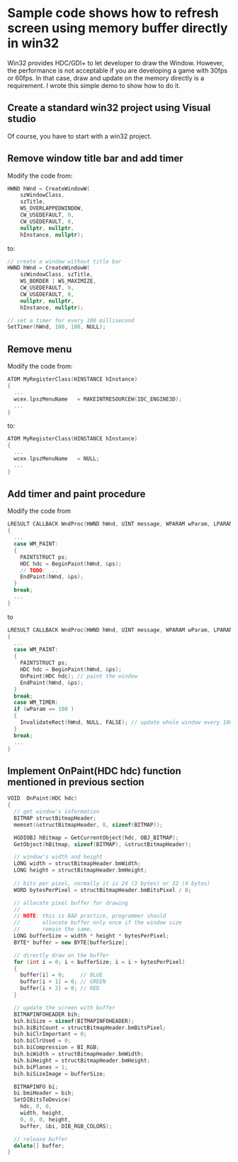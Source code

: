 # Sample code shows how to refresh screen using memory buffer directly in win32

Win32 provides HDC/GDI+ to let developer to draw the Window. However, the performance is not acceptable if you are developing a game with 30fps or 60fps. In that case, draw and update on the memory directly is a requirement. I wrote this simple demo to show how to do it.

## Create a standard win32 project using Visual studio

Of course, you have to start with a win32 project.

## Remove window title bar and add timer 

Modify the code from:

``` c++
HWND hWnd = CreateWindowW(
    szWindowClass, 
    szTitle, 
    WS_OVERLAPPEDWINDOW,
    CW_USEDEFAULT, 0, 
    CW_USEDEFAULT, 0, 
    nullptr, nullptr, 
    hInstance, nullptr);
```

to:

``` c++
// create a window without title bar
HWND hWnd = CreateWindowW(
    szWindowClass, szTitle, 
    WS_BORDER | WS_MAXIMIZE,
    CW_USEDEFAULT, 0, 
    CW_USEDEFAULT, 0, 
    nullptr, nullptr, 
    hInstance, nullptr);

// set a timer for every 100 millisecond
SetTimer(hWnd, 100, 100, NULL);
```

## Remove menu

Modify the code from:

``` c++
ATOM MyRegisterClass(HINSTANCE hInstance)
{
  ...
  wcex.lpszMenuName   = MAKEINTRESOURCEW(IDC_ENGINE3D);
  ...
}
```

to:

``` c++
ATOM MyRegisterClass(HINSTANCE hInstance)
{
  ...
  wcex.lpszMenuName   = NULL;
  ...
}
```

## Add timer and paint procedure

Modify the code from

``` c++
LRESULT CALLBACK WndProc(HWND hWnd, UINT message, WPARAM wParam, LPARAM lParam)
{
  ...
  case WM_PAINT:
  {
    PAINTSTRUCT ps;
    HDC hdc = BeginPaint(hWnd, &ps);
    // TODO: ...
    EndPaint(hWnd, &ps);
  }
  break;
  ...
}
```

to

``` c++
LRESULT CALLBACK WndProc(HWND hWnd, UINT message, WPARAM wParam, LPARAM lParam)
{
  ...
  case WM_PAINT:
  {
    PAINTSTRUCT ps;
    HDC hdc = BeginPaint(hWnd, &ps);
    OnPaint(HDC hdc); // paint the window
    EndPaint(hWnd, &ps);
  }
  break;
  case WM_TIMER:
  if (wParam == 100 )
  {
    InvalidateRect(hWnd, NULL, FALSE); // update whole window every 100ms
  }
  break;
  ...
}
```

## Implement OnPaint(HDC hdc) function mentioned in previous section

``` c++
VOID  OnPaint(HDC hdc)
{
  // get window's information
  BITMAP structBitmapHeader;
  memset(&structBitmapHeader, 0, sizeof(BITMAP));

  HGDIOBJ hBitmap = GetCurrentObject(hdc, OBJ_BITMAP);
  GetObject(hBitmap, sizeof(BITMAP), &structBitmapHeader);

  // window's width and height
  LONG width = structBitmapHeader.bmWidth;
  LONG height = structBitmapHeader.bmHeight;
  
  // bits per pixel, normally it is 24 (3 bytes) or 32 (4 bytes)
  WORD bytesPerPixel = structBitmapHeader.bmBitsPixel / 8;

  // allocate pixel buffer for drawing
  //
  // NOTE: this is BAD practice, programmer should
  //       allocate buffer only once if the window size
  //       remain the same.
  LONG bufferSize = width * height * bytesPerPixel;
  BYTE* buffer = new BYTE[bufferSize];

  // directly draw on the buffer
  for (int i = 0; i < bufferSize; i = i + bytesPerPixel)
  {
    buffer[i] = 0;     // BLUE
    buffer[i + 1] = 0; // GREEN
    buffer[i + 2] = 0; // RED
  }

  // update the screen with buffer
  BITMAPINFOHEADER bih;
  bih.biSize = sizeof(BITMAPINFOHEADER);
  bih.biBitCount = structBitmapHeader.bmBitsPixel;
  bih.biClrImportant = 0;
  bih.biClrUsed = 0;
  bih.biCompression = BI_RGB;
  bih.biWidth = structBitmapHeader.bmWidth;
  bih.biHeight = structBitmapHeader.bmHeight;
  bih.biPlanes = 1;
  bih.biSizeImage = bufferSize;

  BITMAPINFO bi;
  bi.bmiHeader = bih;
  SetDIBitsToDevice(
    hdc, 0, 0, 
    width, height, 
    0, 0, 0, height,
    buffer, &bi, DIB_RGB_COLORS);

  // release buffer
  delete[] buffer;
}
```
